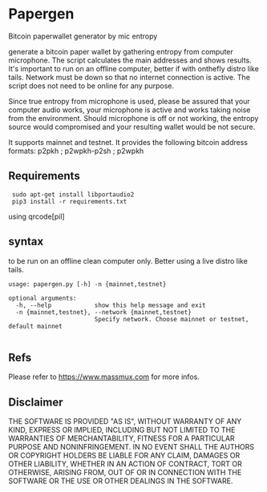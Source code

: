 # Papergen
Bitcoin paperwallet generator by mic entropy

 generate a bitcoin paper wallet by gathering entropy from computer microphone. The script calculates the main addresses and shows results. It's important to run on an offline computer, better if with onthefly distro like tails. Network must be down so that no internet connection is active. The script does not need to be online for any purpose.

 Since true entropy from microphone is used, please be assured that your computer audio works, your microphone is active and works taking noise from the environment. Should microphone is off or not working, the entropy source would compromised and your resulting wallet would be not secure.

 It supports mainnet and testnet. It provides the following bitcoin address formats: p2pkh ; p2wpkh-p2sh ; p2wpkh


## Requirements

```
 sudo apt-get install libportaudio2
 pip3 install -r requirements.txt

```
 using qrcode[pil]


## syntax

 to be run on an offline clean computer only. Better using a live distro like tails.

```
usage: papergen.py [-h] -n {mainnet,testnet}

optional arguments:
  -h, --help            show this help message and exit
  -n {mainnet,testnet}, --network {mainnet,testnet}
                        Specify network. Choose mainnet or testnet, default mainnet


```

## Refs

 Please refer to https://www.massmux.com for more infos.

## Disclaimer

THE SOFTWARE IS PROVIDED "AS IS", WITHOUT WARRANTY OF ANY KIND, EXPRESS OR IMPLIED, INCLUDING BUT NOT LIMITED TO THE WARRANTIES OF MERCHANTABILITY,
FITNESS FOR A PARTICULAR PURPOSE AND NONINFRINGEMENT. IN NO EVENT SHALL THE AUTHORS OR COPYRIGHT HOLDERS BE LIABLE FOR ANY CLAIM, DAMAGES OR OTHER
LIABILITY, WHETHER IN AN ACTION OF CONTRACT, TORT OR OTHERWISE, ARISING FROM, OUT OF OR IN CONNECTION WITH THE SOFTWARE OR THE USE OR OTHER DEALINGS IN THE
SOFTWARE.

